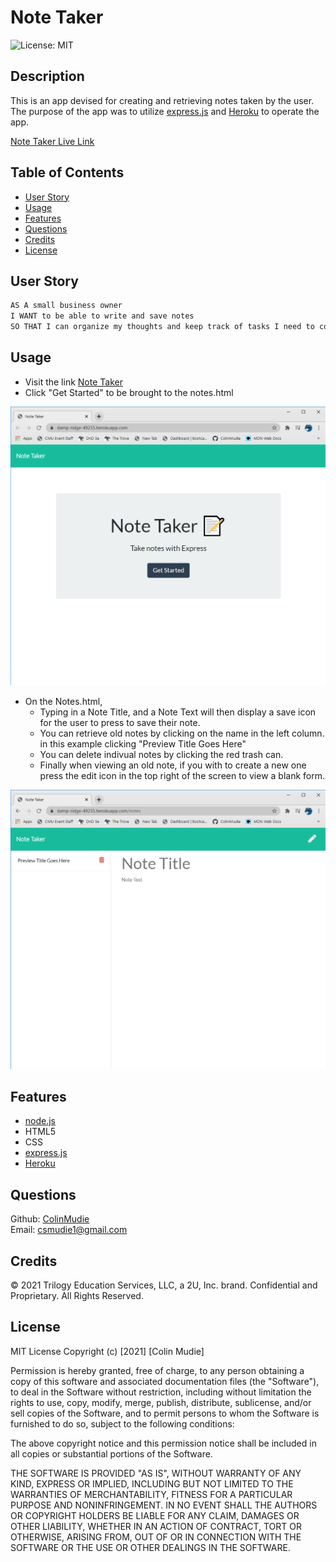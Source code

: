 # Note Taker

![License: MIT](https://img.shields.io/badge/License-MIT-green.svg)

## Description
This is an app devised for creating and retrieving notes taken by the user. The purpose of the app was to utilize [express.js](https://expressjs.com/) and [Heroku](https://www.heroku.com/home) to operate the app.

[Note Taker Live Link](https://damp-ridge-49255.herokuapp.com/)

## Table of Contents

* [User Story](#user-story)
* [Usage](#usage)
* [Features](#features)
* [Questions](#questions)
* [Credits](#credits)
* [License](#license)

## User Story
```md
AS A small business owner
I WANT to be able to write and save notes
SO THAT I can organize my thoughts and keep track of tasks I need to complete
```


## Usage
- Visit the link [Note Taker](https://damp-ridge-49255.herokuapp.com/)
- Click "Get Started" to be brought to the notes.html  

 ![NoteTaker1](./Assets\NoteTaker1.png)
- On the Notes.html,
    - Typing in a Note Title, and a Note Text will then display a save icon for the user to press to save their note.
    - You can retrieve old notes by clicking on the name in the left column. in this example clicking "Preview Title Goes Here"
    - You can delete indivual notes by clicking the red trash can.
    - Finally when viewing an old note, if you with to create a new one press the edit icon in the top right of the screen to view a blank form.  

![NoteTaker3](./Assets\NoteTaker3.png)


## Features
- [node.js](https://nodejs.org/en/)
- HTML5
- CSS
- [express.js](https://expressjs.com/)
- [Heroku](https://www.heroku.com/home)

## Questions
Github: [ColinMudie](https://github.com/ColinMudie/)  
Email: [csmudie1@gmail.com](csmudie1@gmail.com)

## Credits
© 2021 Trilogy Education Services, LLC, a 2U, Inc. brand. Confidential and Proprietary. All Rights Reserved.

## License
MIT License
Copyright (c) [2021] [Colin Mudie]

Permission is hereby granted, free of charge, to any person obtaining a copy
of this software and associated documentation files (the "Software"), to deal
in the Software without restriction, including without limitation the rights
to use, copy, modify, merge, publish, distribute, sublicense, and/or sell
copies of the Software, and to permit persons to whom the Software is
furnished to do so, subject to the following conditions:

The above copyright notice and this permission notice shall be included in all
copies or substantial portions of the Software.

THE SOFTWARE IS PROVIDED "AS IS", WITHOUT WARRANTY OF ANY KIND, EXPRESS OR
IMPLIED, INCLUDING BUT NOT LIMITED TO THE WARRANTIES OF MERCHANTABILITY,
FITNESS FOR A PARTICULAR PURPOSE AND NONINFRINGEMENT. IN NO EVENT SHALL THE
AUTHORS OR COPYRIGHT HOLDERS BE LIABLE FOR ANY CLAIM, DAMAGES OR OTHER
LIABILITY, WHETHER IN AN ACTION OF CONTRACT, TORT OR OTHERWISE, ARISING FROM,
OUT OF OR IN CONNECTION WITH THE SOFTWARE OR THE USE OR OTHER DEALINGS IN THE
SOFTWARE.
